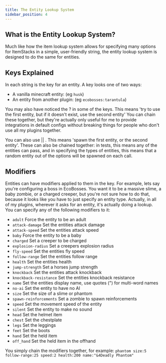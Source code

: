 ```yaml
---
title: The Entity Lookup System
sidebar_position: 4
---
```


## What is the Entity Lookup System?
Much like how the item lookup system allows for specifying many options for ItemStacks in a simple, user-friendly string, the entity lookup system is designed to do the same for entities.

## Keys Explained
In each string is the key for an entity. A key looks one of two ways:
- A vanilla minecraft entity: (eg `husk`)
- An entity from another plugin: (eg `ecobosses:tarantula`)

You may also have noticed the ? in some of the keys. This means 'try to use the first entity, but if it doesn't exist, use the second entity' You can chain these together, but they're actually only useful for me to provide integrations in default configs without breaking things for people who don't use all my plugins together.

You can also use || . This means 'spawn the first entity, or the second entity'. These can also be chained together: in tests, this means any of the entities can pass, and in specifying the types of entities, this means that a random entity out of the options will be spawned on each call.

## Modifiers
Entities can have modifiers applied to them in the key. For example, lets say you're configuring a boss in EcoBosses. You want it to be a massive slime, a baby zombie, or a charged creeper, but you're not sure how to do that, because it looks like you have to just specify an entity type. Actually, in all of my plugins, wherever it asks for an entity, it's actually doing a lookup. You can specify any of the following modifiers to it:
- `adult` Force the entity to be an adult
- `attack-damage` Set the entities attack damage
- `attack-speed` Set the entities attack speed
- `baby` Force the entity to be a baby
- `charged` Set a creeper to be charged
- `explosion-radius` Set a creepers explosion radius
- `fly-speed` Set the entities fly speed
- `follow-range` Set the entities follow range
- `health` Set the entities health
- `jump-strength` Set a horses jump strength
- `knockback` Set the entities attack knockback
- `knockback-resistance` Set the entities knockback resistance
- `name` Set the entities display name, use quotes (") for multi-word names
- `no-ai` Set the entity to have no AI
- `size` Set the size of a slime or phantom
- `spawn-reinforcements` Set a zombie to spawn reinforcements
- `speed` Set the movement speed of the entity
- `silent` Set the entity to make no sound
- `head` Set the helmet item
- `chest` Set the chestplate
- `legs` Set the leggings
- `feet` Set the boots
- `hand` Set the held item
- `off_hand` Set the held item in the offhand

You simply chain the modifiers together, for example:
`phantom size:5 follow-range:25 speed:2 health:200 name:"&4Deadly Phantom"`